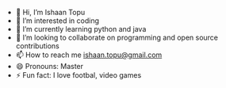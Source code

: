 - 👋 Hi, I’m Ishaan Topu
- 👀 I’m interested in coding
- 🌱 I’m currently learning python and java
- 💞️ I’m looking to collaborate on programming and open source contributions
- 📫 How to reach me ishaan.topu@gmail.com
- 😄 Pronouns: Master
- ⚡ Fun fact: I love footbal, video games

<!---
CodeMasterfn/CodeMasterfn is a ✨ special ✨ repository because its `README.md` (this file) appears on your GitHub profile.
You can click the Preview link to take a look at your changes.
--->
